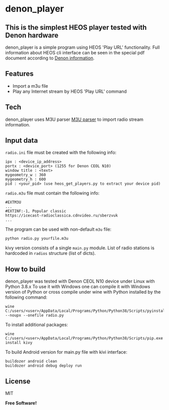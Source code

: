 # denon_player
## This is the simplest HEOS player tested with Denon hardware

denon_player is a simple program using HEOS 'Play URL' functionality. Full information about HEOS cli interface can be seen in the special pdf document according to [Denon information](https://support.denon.com/app/answers/detail/a_id/6953).


## Features

- Import a m3u file
- Play any Internet stream by HEOS 'Play URL' command 


## Tech

denon_player uses M3U parser [M3U parser](https://github.com/dvndrsn/M3uParser) to import radio stream information.
## Input data
`radio.ini` file must be created with the following info:
```
ipx : <device_ip_address>
portx : <device_port> (1255 for Denon CEOL N10)
window title : <text>
mygeometry_w : 360
mygeometry_h : 600
pid : <your_pid> (use heos_get_players.py to extract your device pid)
```

`radio.m3u` file must contain the following info:
```
#EXTM3U
...
#EXTINF:-1, Popular classic
https://icecast-radioclassica.cdnvideo.ru/sberzvuk
...
```
The program can be used with non-default `m3u` file:
```
python radio.py yourfile.m3u
```
kivy version consists of a single `main.py` module. List of radio stations is hardcoded in `radios` structure (list of dicts).

## How to build

denon_player was tested with Denon CEOL N10 device under Linux with Python 3.8.x
To use it with Windows one can compile it with Windows version of Python or cross compile under wine with Python installed 
by the following command:

```
wine C:/users/<user>/AppData/Local/Programs/Python/Python38/Scripts/pyinstaller.exe --noupx --onefile radio.py
```
To install additional packages:

```
wine C:/users/<user>/AppData/Local/Programs/Python/Python38/Scripts/pip.exe install kivy
```
To build Android version for main.py file with kivi interface:
```
buildozer android clean
buildozer android debug deploy run
```

## License

MIT

**Free Software!**
